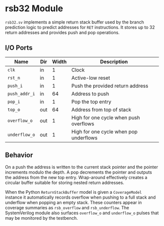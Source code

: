 # rsb32 Module

`rsb32.sv` implements a simple return stack buffer used by the branch
prediction logic to predict addresses for `RET` instructions. It stores
up to 32 return addresses and provides push and pop operations.

## I/O Ports

| Name | Dir | Width | Description |
|------|-----|-------|-------------|
| `clk` | in | 1 | Clock |
| `rst_n` | in | 1 | Active-low reset |
| `push_i` | in | 1 | Push the provided return address |
| `push_addr_i` | in | 64 | Address to push |
| `pop_i` | in | 1 | Pop the top entry |
| `top_o` | out | 64 | Address from top of stack |
| `overflow_o` | out | 1 | High for one cycle when push overflows |
| `underflow_o` | out | 1 | High for one cycle when pop underflows |

## Behavior

On a push the address is written to the current stack pointer and the
pointer increments modulo the depth. A pop decrements the pointer and
outputs the address from the new top entry. Wrap-around effectively
creates a circular buffer suitable for storing nested return addresses.

When the Python ``ReturnStackBuffer`` model is given a ``CoverageModel``
instance it automatically records overflow when pushing to a full stack
and underflow when popping an empty stack. These counters appear in
coverage summaries as ``rsb_overflow`` and ``rsb_underflow``. The SystemVerilog
module also surfaces ``overflow_o`` and ``underflow_o`` pulses that may be
monitored by the testbench.
